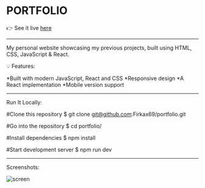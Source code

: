 # PORTFOLIO

👉 See it live [here](url)


-  -  -  -  -  -  -  -  -  -  -  -  -  -  -  -  - 


My personal website showcasing my previous projects, built using HTML, CSS, JavaScript & React.

💡 Features:

*Built with modern JavaScript, React and CSS
*Responsive design
*A React implementation
*Mobile version support
    

-  -  -  -  -  -  -  -  -  -  -  -  -  -  -  -  -  

Run It Locally:

#Clone this repository
$ git clone git@github.com:Firkax69/portfolio.git

#Go into the repository
$ cd portfolio/

#Install dependencies
$ npm install

#Start development server
$ npm run dev


-  -  -  -  -  -  -  -  -  -  -  -  -  -  -  -  -  

Screenshots:

![screen](https://github.com/user-attachments/assets/dc6447f3-19c0-4ecc-be13-624a95f5ac03)
